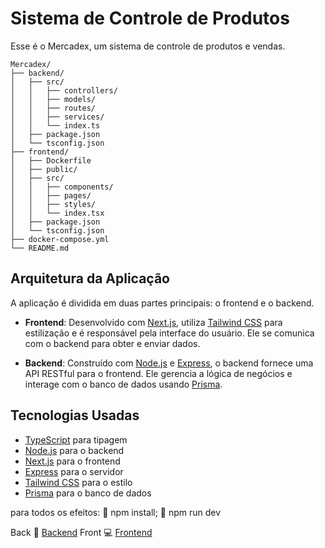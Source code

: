 # Sistema de Controle de Produtos 

Esse é o Mercadex, um sistema de controle de produtos e vendas.
```
Mercadex/
├── backend/
│   ├── src/
│   │   ├── controllers/
│   │   ├── models/
│   │   ├── routes/
│   │   ├── services/
│   │   └── index.ts
│   ├── package.json
│   └── tsconfig.json
├── frontend/
│   ├── Dockerfile
│   ├── public/
│   ├── src/
│   │   ├── components/
│   │   ├── pages/
│   │   ├── styles/
│   │   └── index.tsx
│   ├── package.json
│   └── tsconfig.json
├── docker-compose.yml
└── README.md
```

## Arquitetura da Aplicação

A aplicação é dividida em duas partes principais: o frontend e o backend. 

- **Frontend**: Desenvolvido com [Next.js](https://nextjs.org/), utiliza [Tailwind CSS](https://tailwindcss.com/) para estilização e é responsável pela interface do usuário. Ele se comunica com o backend para obter e enviar dados.

- **Backend**: Construído com [Node.js](https://nodejs.org/en/) e [Express](https://expressjs.com/), o backend fornece uma API RESTful para o frontend. Ele gerencia a lógica de negócios e interage com o banco de dados usando [Prisma](https://www.prisma.io/).

## Tecnologias Usadas

- [TypeScript](https://www.typescriptlang.org/) para tipagem
- [Node.js](https://nodejs.org/en/) para o backend
- [Next.js](https://nextjs.org/) para o frontend
- [Express](https://expressjs.com/) para o servidor
- [Tailwind CSS](https://tailwindcss.com/) para o estilo
- [Prisma](https://www.prisma.io/) para o banco de dados

para todos os efeitos: 🎺 npm install; 🎺 npm run dev


Back 🚬 [Backend](https://github.com/DiegoEmanuel/Mercadex-API-e-Client/tree/main/backend)
Front 💻 [Frontend](https://github.com/DiegoEmanuel/Mercadex-API-e-Client/tree/main/frontend)
